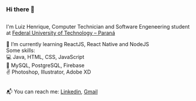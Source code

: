 ### Hi there 👋
##

I'm Luiz Henrique, Computer Technician and Software Engeneering student at [Federal University of Technology – Paraná](http://portal.utfpr.edu.br/english) <br />

:seedling:  I’m currently learning ReactJS, React Native and NodeJS<br />
Some skills:<br />
:computer:  Java, HTML, CSS, JavaScript<br />
:page_facing_up:  MySQL, PostgreSQL, Firebase <br />
:v: Photoshop, Illustrator, Adobe XD<br />
## 
:mailbox_with_mail:  You can reach me: [Linkedin](www.linkedin.com/in/silveiralh), [Gmail](mailto:silveira.lh@gmail.com)<br />
<!--
**silveiralh/silveiralh** is a ✨ _special_ ✨ repository because its `README.md` (this file) appears on your GitHub profile.

Here are some ideas to get you started:

- 🔭 I’m currently working on ...
- 🌱 I’m currently learning ...
- 👯 I’m looking to collaborate on ...
- 🤔 I’m looking for help with ...
- 💬 Ask me about ...
- 📫 How to reach me: ...
- 😄 Pronouns: ...
- ⚡ Fun fact: ...
-->
